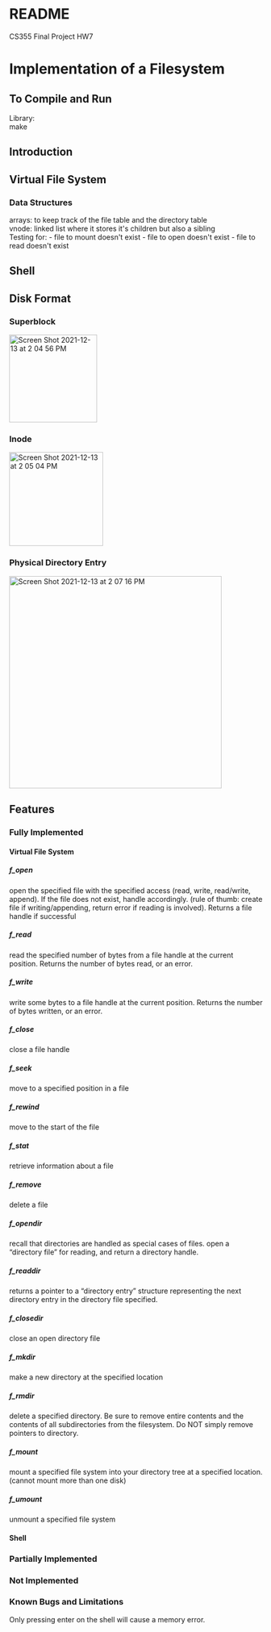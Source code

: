 # README
CS355 Final Project HW7

<h1> Implementation of a Filesystem </h1>

<h2>To Compile and Run</h2>
Library: <br >
make <br  >

<h2>Introduction</h2>


<h2> Virtual File System </h2>
<h3>Data Structures</h3>
arrays: to keep track of the file table and the directory table <br >
vnode: linked list where it stores it's children but also a sibling <br >
Testing for:
    - file to mount doesn't exist
    - file to open doesn't exist
    - file to read doesn't exist

<h2> Shell </h2>


<h2> Disk Format </h2>
<h3>Superblock</h3>
<img width="174" alt="Screen Shot 2021-12-13 at 2 04 56 PM" src="https://user-images.githubusercontent.com/55250326/145872642-a3531555-1027-4304-b193-c472574efee9.png">
<h3>Inode</h3>
<img width="186" alt="Screen Shot 2021-12-13 at 2 05 04 PM" src="https://user-images.githubusercontent.com/55250326/145872702-70eec2c0-57ef-4cac-95ae-777e024973dd.png">
<h3>Physical Directory Entry</h3>
<img width="421" alt="Screen Shot 2021-12-13 at 2 07 16 PM" src="https://user-images.githubusercontent.com/55250326/145872918-615daf71-5392-4018-863f-b4dd8f80a8b8.png">


<h2>Features</h2>

<h3>Fully Implemented</h3>
<h4>Virtual File System</h4>
<h5>f_open</h5>
open the specified file with the specified access (read, write, read/write, append). If the file does not exist, handle accordingly. (rule of thumb: create file if writing/appending, return error if reading is involved). Returns a file handle if successful <br >
<h5>f_read</h5>
read the specified number of bytes from a file handle at the current position. Returns the number of bytes read, or an error. <br >
<h5>f_write</h5>
write some bytes to a file handle at the current position. Returns the number of bytes written, or an error. <br >
<h5>f_close</h5>
close a file handle <br >
<h5>f_seek</h5>
move to a specified position in a file
<h5>f_rewind</h5>
move to the start of the file
<h5>f_stat</h5>
retrieve information about a file
<h5>f_remove</h5> 
delete a file
<h5>f_opendir</h5>
recall that directories are handled as special cases of files. open a “directory file” for reading, and return a directory handle.
<h5>f_readdir</h5> 
returns a pointer to a “directory entry” structure representing the next directory entry in the directory file specified.
<h5>f_closedir</h5> 
close an open directory file
<h5>f_mkdir</h5>
make a new directory at the specified location
<h5>f_rmdir</h5>
delete a specified directory. Be sure to remove entire contents and the contents of all subdirectories from the filesystem. Do NOT simply remove pointers to directory.
<h5>f_mount</h5>
mount a specified file system into your directory tree at a specified location. (cannot mount more than one disk)
<h5>f_umount</h5>
unmount a specified file system
 
<h4>Shell</h4>


<h3>Partially Implemented</h3>


<h3>Not Implemented</h3>


<h3>Known Bugs and Limitations</h3>
Only pressing enter on the shell will cause a memory error.
